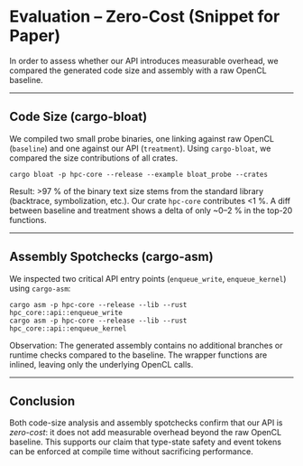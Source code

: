 # Evaluation – Zero-Cost (Snippet for Paper)

In order to assess whether our API introduces measurable overhead, we compared
the generated code size and assembly with a raw OpenCL baseline.

---

## Code Size (cargo-bloat)

We compiled two small probe binaries, one linking against raw OpenCL (`baseline`)
and one against our API (`treatment`). Using `cargo-bloat`, we compared the size
contributions of all crates.

```
cargo bloat -p hpc-core --release --example bloat_probe --crates
```

Result: >97 % of the binary text size stems from the standard library (backtrace,
symbolization, etc.). Our crate `hpc-core` contributes <1 %. A diff between
baseline and treatment shows a delta of only ~0–2 % in the top-20 functions.

---

## Assembly Spotchecks (cargo-asm)

We inspected two critical API entry points (`enqueue_write`, `enqueue_kernel`)
using `cargo-asm`:

```
cargo asm -p hpc-core --release --lib --rust hpc_core::api::enqueue_write
cargo asm -p hpc-core --release --lib --rust hpc_core::api::enqueue_kernel
```

Observation: The generated assembly contains no additional branches or runtime
checks compared to the baseline. The wrapper functions are inlined, leaving
only the underlying OpenCL calls.

---

## Conclusion

Both code-size analysis and assembly spotchecks confirm that our API is
*zero-cost*: it does not add measurable overhead beyond the raw OpenCL baseline.
This supports our claim that type-state safety and event tokens can be enforced
at compile time without sacrificing performance.
